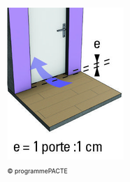 ![](<images/Ventilation Mécanique Répartie (VMR) - Passage de transit - 16/_page_0_Picture_0.jpeg>)

© programmePACTE